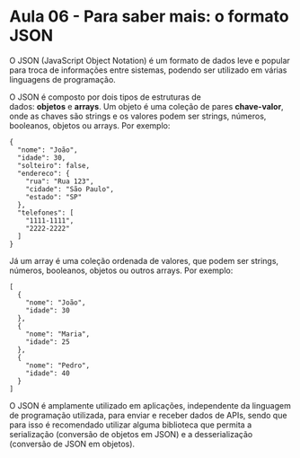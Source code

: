 # Aula 06 - Para saber mais: o formato JSON

O JSON (JavaScript Object Notation) é um formato de dados leve e popular para troca de informações entre sistemas, podendo ser utilizado em várias linguagens de programação.

O JSON é composto por dois tipos de estruturas de dados: **objetos** e **arrays**. Um objeto é uma coleção de pares **chave-valor**, onde as chaves são strings e os valores podem ser strings, números, booleanos, objetos ou arrays. Por exemplo:

```
{
  "nome": "João",
  "idade": 30,
  "solteiro": false,
  "endereco": {
    "rua": "Rua 123",
    "cidade": "São Paulo",
    "estado": "SP"
  },
  "telefones": [
    "1111-1111",
    "2222-2222"
  ]
}
```

Já um array é uma coleção ordenada de valores, que podem ser strings, números, booleanos, objetos ou outros arrays. Por exemplo:

```
[
  {
    "nome": "João",
    "idade": 30
  },
  {
    "nome": "Maria",
    "idade": 25
  },
  {
    "nome": "Pedro",
    "idade": 40
  }
]
```

O JSON é amplamente utilizado em aplicações, independente da linguagem de programação utilizada, para enviar e receber dados de APIs, sendo que para isso é recomendado utilizar alguma biblioteca que permita a serialização (conversão de objetos em JSON) e a desserialização (conversão de JSON em objetos).